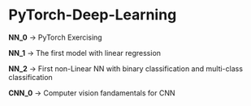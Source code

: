 # PyTorch-Deep-Learning

**NN_0** -> PyTorch Exercising

**NN_1** -> The first model with linear regression

**NN_2** -> First non-Linear NN with binary classification and multi-class classification

**CNN_0** -> Computer vision fandamentals for CNN


